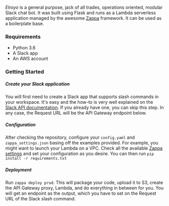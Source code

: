 *Elroyo* is a general purpose, jack of all trades, operations oriented, modular Slack chat bot. It was built using Flask and runs as a Lambda serverless application managed by the awesome [Zappa](https://github.com/Miserlou/Zappa) framework. It can be used as a boilerplate base.

### Requirements

* Python 3.6
* A Slack app
* An AWS account


### Getting Started

##### Create your Slack application

You will first need to create a Slack app that supports slash commands in your workspace. It's easy and the how-to is very well explained on the [Slack API documentation](https://api.slack.com/slash-commands#getting_started). If you already have one, you can skip this step. In any case, the Request URL will be the API Gateway endpoint below.

##### Configuration

After checking the repository, configure your `config.yaml` and `zappa_settings.json` basing off the examples provided. For example, you might want to launch your Lambda on a VPC. Check all the available [Zappa settings](https://github.com/Miserlou/Zappa#advanced-settings) and set your configuration as you desire. You can then run `pip install -r requirements.txt`

##### Deployment

Run `zappa deploy prod`. This will package your code, upload it to S3, create the API Gateway proxy, Lambda, and do everything in between for you. You will get an endpoint as the output, which you have to set on the Request URL of the Slack slash command.
